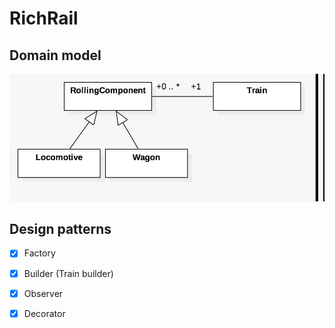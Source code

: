 # RichRail

## Domain model
![](domain-model.jpeg)

## Design patterns
- [x] Factory 
- [x] Builder (Train builder)
- [x] Observer
- [x] Decorator

